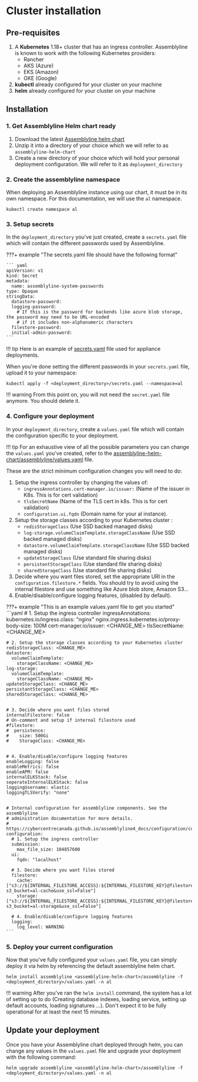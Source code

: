 # Cluster installation

## Pre-requisites

1. A **Kubernetes** 1.18+ cluster that has an ingress controller. Assemblyline is known to work with the following Kubernetes providers:
    * Rancher
    * AKS (Azure)
    * EKS (Amazon)
    * GKE (Google)
2. **kubectl** already configured for your cluster on your machine
3. **helm** already configured for your cluster on your machine

## Installation

### 1. Get Assemblyline Helm chart ready

1. Download the latest [Assemblyline helm chart](https://github.com/CybercentreCanada/assemblyline-helm-chart/archive/refs/heads/master.zip)
2. Unzip it into a directory of your choice which we will refer to as `assemblyline-helm-chart`
3. Create a new directory of your choice which will hold your personal deployment configuration. We will refer to it as `deployment_directory`

### 2. Create the assemblyline namespace

When deploying an Assemblyline instance using our chart, it must be in its own namespace. For this documentation, we will use the `al` namespace.

``` shell
kubectl create namespace al
```

### 3. Setup secrets

In the `deployment_directory` you've just created, create a `secrets.yaml` file which will contain the different passwords used by Assemblyline.

???+ example "The secrets.yaml file should have the following format"

    ``` yaml
    apiVersion: v1
    kind: Secret
    metadata:
      name: assemblyline-system-passwords
    type: Opaque
    stringData:
      datastore-password:
      logging-password:
        # If this is the password for backends like azure blob storage, the password may need to be URL-encoded
        # if it includes non-alphanumeric characters
      filestore-password:
      initial-admin-password:
    ```

!!! tip
    Here is an example of [secrets.yaml](https://github.com/CybercentreCanada/assemblyline-helm-chart/blob/master/appliance/secrets.yaml) file used for appliance deployments.

When you're done setting the different passwords in your `secrets.yaml` file, upload it to your namespace:
```shell
kubectl apply -f <deployment_directory>/secrets.yaml --namespace=al
```

!!! warning
    From this point on, you will not need the `secret.yaml` file anymore. You should delete it.

### 4. Configure your deployment

In your `deployment_directory`, create a `values.yaml` file which will contain the configuration specific to your deployment.

!!! tip
    For an exhaustive view of all the possible parameters you can change the `values.yaml` you've created, refer to the [assemblyline-helm-chart/assemblyline/values.yaml](https://github.com/CybercentreCanada/assemblyline-helm-chart/blob/master/assemblyline/values.yaml) file.


These are the strict minimum configuration changes you will need to do:

1. Setup the ingress controller by changing the values of:
    * `ingressAnnotations.cert-manager.io/issuer:` (Name of the issuer in K8s. This is for cert validation)
    * `tlsSecretName` (Name of the TLS cert in k8s. This is for cert validation)
    * `configuration.ui.fqdn` (Domain name for your al instance).
2. Setup the storage classes according to your Kubernetes cluster :
    * `redisStorageClass` (Use SSD backed managed disks)
    * `log-storage.volumeClaimTemplate.storageClassName` (Use SSD backed managed disks)
    * `datastore.volumeClaimTemplate.storageClassName` (Use SSD backed managed disks)
    * `updateStorageClass` (Use standard file sharing disks)
    * `persistentStorageClass` (Use standard file sharing disks)
    * `sharedStorageClass` (Use standard file sharing disks)
3. Decide where you want files stored, set the appropriate URI in the `configuration.filestore.*` fields. You should try to avoid using the internal filestore and use something like Azure blob store, Amazon S3...
4. Enable/disable/configure logging features, (disabled by default).

???+ example "This is an example values.yaml file to get you started"
    ```yaml
    # 1. Setup the ingress controller
    ingressAnnotations:
      kubernetes.io/ingress.class: "nginx"
      nginx.ingress.kubernetes.io/proxy-body-size: 100M
      cert-manager.io/issuer: <CHANGE_ME>
    tlsSecretName: <CHANGE_ME>


    # 2. Setup the storage classes according to your Kubernetes cluster
    redisStorageClass: <CHANGE_ME>
    datastore:
      volumeClaimTemplate:
        storageClassName: <CHANGE_ME>
    log-storage:
      volumeClaimTemplate:
        storageClassName: <CHANGE_ME>
    updateStorageClass: <CHANGE_ME>
    persistantStorageClass: <CHANGE_ME>
    sharedStorageClass: <CHANGE_ME>


    # 3. Decide where you want files stored
    internalFilestore: false
    # Un-comment and setup if internal filestore used
    #filestore:
    #  persistence:
    #    size: 500Gi
    #    StorageClass: <CHANGE_ME>


    # 4. Enable/disable/configure logging features
    enableLogging: false
    enableMetrics: false
    enableAPM: false
    internalELKStack: false
    seperateInternalELKStack: false
    loggingUsername: elastic
    loggingTLSVerify: "none"


    # Internal configuration for assemblyline components. See the assemblyline
    # administration documentation for more details.
    # https://cybercentrecanada.github.io/assemblyline4_docs/configuration/config_file/
    configuration:
      # 1. Setup the ingress controller
      submission:
        max_file_size: 104857600
      ui:
        fqdn: "localhost"

      # 3. Decide where you want files stored
      filestore:
        cache: ["s3://${INTERNAL_FILESTORE_ACCESS}:${INTERNAL_FILESTORE_KEY}@filestore:9000?s3_bucket=al-cache&use_ssl=False"]
        storage: ["s3://${INTERNAL_FILESTORE_ACCESS}:${INTERNAL_FILESTORE_KEY}@filestore:9000?s3_bucket=al-storage&use_ssl=False"]

      # 4. Enable/disable/configure logging features
      logging:
        log_level: WARNING
    ```

### 5. Deploy your current configuration

Now that you've fully configured your `values.yaml` file, you can simply deploy it via helm by referencing the default assemblyline helm chart.

```shell
helm install assemblyline <assemblyline-helm-chart>/assemblyline -f <deployment_directory>/values.yaml -n al
```

!!! warning
    After you've ran the `helm install` command, the system has a lot of setting up to do (Creating database indexes, loading service, setting up default accounts, loading signatures ...). Don't expect it to be fully operational for at least the next 15 minutes.

## Update your deployment

Once you have your Assemblyline chart deployed through helm, you can change any values in the `values.yaml` file and upgrade your deployment with the following command:

```shell
helm upgrade assemblyline <assemblyline-helm-chart>/assemblyline -f <deployment_directory>/values.yaml -n al
```
